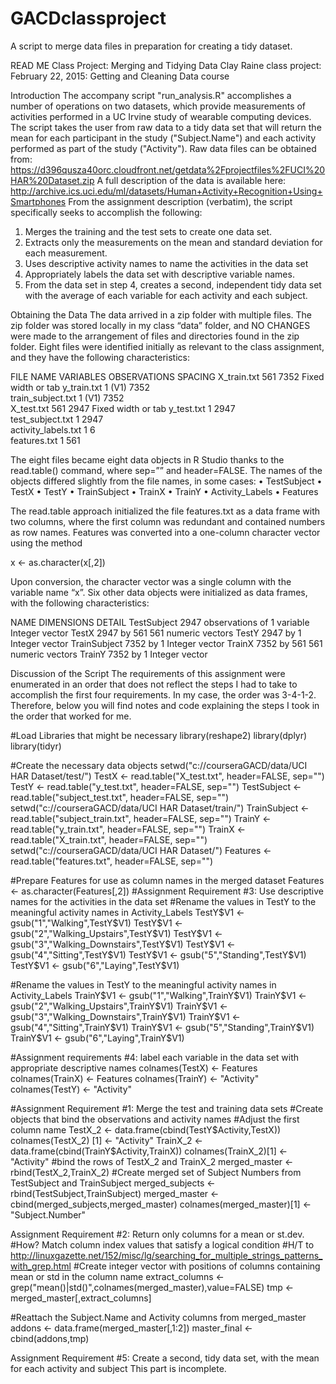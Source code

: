 # GACDclassproject
A script to merge data files in preparation for creating a tidy dataset.

READ ME
Class Project: Merging and Tidying Data
Clay Raine class project: February 22, 2015: Getting and Cleaning Data course

Introduction
The accompany script "run_analysis.R" accomplishes a number of operations on two datasets, which provide measurements of activities performed in a UC Irvine study of wearable computing devices. 
The script takes the user from raw data to a tidy data set that will return the mean for each participant in the study ("Subject.Name") and each activity performed as part of the study ("Activity"). 
Raw data files can be obtained from:
https://d396qusza40orc.cloudfront.net/getdata%2Fprojectfiles%2FUCI%20HAR%20Dataset.zip 
A full description of the data is available here:
http://archive.ics.uci.edu/ml/datasets/Human+Activity+Recognition+Using+Smartphones 
From the assignment description (verbatim), the script specifically seeks to accomplish the following:
1.	Merges the training and the test sets to create one data set.
2.	Extracts only the measurements on the mean and standard deviation for each measurement. 
3.	Uses descriptive activity names to name the activities in the data set
4.	Appropriately labels the data set with descriptive variable names. 
5.	From the data set in step 4, creates a second, independent tidy data set with the average of each variable for each activity and each subject.

Obtaining the Data
The data arrived in a zip folder with multiple files. The zip folder was stored locally in my class “data” folder, and NO CHANGES were made to the arrangement of files and directories found in the zip folder. Eight files were identified initially as relevant to the class assignment, and they have the following characteristics:

FILE NAME	VARIABLES	OBSERVATIONS	SPACING
X_train.txt	561	7352	Fixed width or tab
y_train.txt	1 (V1)	7352	
train_subject.txt	1 (V1)	7352	
X_test.txt	561	2947	Fixed width or tab
y_test.txt	1	2947	
test_subject.txt	1	2947	
activity_labels.txt	1	6	
features.txt	1	561	

The eight files became eight data objects in R Studio thanks to the read.table() command, where sep=”” and header=FALSE. The names of the objects differed slightly from the file names, in some cases:
•	TestSubject
•	TestX
•	TestY
•	TrainSubject
•	TrainX
•	TrainY
•	Activity_Labels
•	Features

The read.table approach initialized the file features.txt as a data frame with two columns, where the first column was redundant and contained numbers as row names. Features was converted into a one-column character vector using the method

x <- as.character(x[,2])

Upon conversion, the character vector was a single column with the variable name “x”.
Six other data objects were initialized as data frames, with the following characteristics:

NAME	DIMENSIONS	DETAIL
TestSubject	2947 observations of 1 variable	Integer vector
TestX	2947 by 561	561 numeric vectors
TestY	2947 by 1	Integer vector
TrainSubject	7352 by 1	Integer vector
TrainX	7352 by 561	561 numeric vectors
TrainY	7352 by 1	Integer vector


Discussion of the Script
The requirements of this assignment were enumerated in an order that does not reflect the steps I had to take to accomplish the first four requirements. In my case, the order was 3-4-1-2. Therefore, below you will find notes and code explaining the steps I took in the order that worked for me.

#Load Libraries that might be necessary
library(reshape2)
library(dplyr)
library(tidyr)

#Create the necessary data objects
setwd("c://courseraGACD/data/UCI HAR Dataset/test/")
TestX <- read.table("X_test.txt", header=FALSE, sep="")
TestY <- read.table("y_test.txt", header=FALSE, sep="")
TestSubject <- read.table("subject_test.txt", header=FALSE, sep="")
setwd("c://courseraGACD/data/UCI HAR Dataset/train/")
TrainSubject <- read.table("subject_train.txt", header=FALSE, sep="")
TrainY <- read.table("y_train.txt", header=FALSE, sep="")
TrainX <- read.table("X_train.txt", header=FALSE, sep="")
setwd("c://courseraGACD/data/UCI HAR Dataset/")
Features <- read.table("features.txt", header=FALSE, sep="")

#Prepare Features for use as column names in the merged dataset
Features <- as.character(Features[,2])
#Assignment Requirement #3: Use descriptive names for the activities in the data set
#Rename the values in TestY to the meaningful activity names in Activity_Labels
TestY$V1 <- gsub("1","Walking",TestY$V1)
TestY$V1 <- gsub("2","Walking_Upstairs",TestY$V1)
TestY$V1 <- gsub("3","Walking_Downstairs",TestY$V1)
TestY$V1 <- gsub("4","Sitting",TestY$V1)
TestY$V1 <- gsub("5","Standing",TestY$V1)
TestY$V1 <- gsub("6","Laying",TestY$V1)

#Rename the values in TestY to the meaningful activity names in Activity_Labels
TrainY$V1 <- gsub("1","Walking",TrainY$V1)
TrainY$V1 <- gsub("2","Walking_Upstairs",TrainY$V1)
TrainY$V1 <- gsub("3","Walking_Downstairs",TrainY$V1)
TrainY$V1 <- gsub("4","Sitting",TrainY$V1)
TrainY$V1 <- gsub("5","Standing",TrainY$V1)
TrainY$V1 <- gsub("6","Laying",TrainY$V1)

#Assignment requirements #4:  label each variable in the data set with appropriate descriptive names
colnames(TestX) <- Features
colnames(TrainX) <- Features
colnames(TrainY) <- "Activity"
colnames(TestY) <- "Activity"

#Assignment Requirement #1: Merge the test and training data sets
#Create objects that bind the observations and activity names
#Adjust the first column name
TestX_2 <- data.frame(cbind(TestY$Activity,TestX))
colnames(TestX_2) [1] <- "Activity"
TrainX_2 <- data.frame(cbind(TrainY$Activity,TrainX))
colnames(TrainX_2)[1] <- "Activity"
#bind the rows of TestX_2 and TrainX_2
merged_master <-  rbind(TestX_2,TrainX_2)
#Create merged set of Subject Numbers from TestSubject and TrainSubject
merged_subjects <- rbind(TestSubject,TrainSubject)
merged_master <- cbind(merged_subjects,merged_master)
colnames(merged_master)[1] <- "Subject.Number"

Assignment Requirement #2: Return only columns for a mean or st.dev. 
#How? Match column index values that satisfy a logical condition
#H/T to http://linuxgazette.net/152/misc/lg/searching_for_multiple_strings_patterns_with_grep.html
#Create integer vector with positions of columns containing mean or std in the column name
extract_columns <- grep("mean()|std()",colnames(merged_master),value=FALSE)
tmp <- merged_master[,extract_columns]

#Reattach the Subject.Name and Activity columns from merged_master
addons <- data.frame(merged_master[,1:2])
master_final <- cbind(addons,tmp)

Assignment Requirement #5: Create a second, tidy data set, with the mean for each activity and subject
This part is incomplete.
